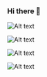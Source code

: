 ### Hi there 👋


![Alt text](https://spotify-recently-played-readme.vercel.app/api?user=yamadatt)

![Alt text](https://spotify-recently-played-readme.vercel.app/api?user=yamadatt&count={count})


![Alt text](https://spotify-recently-played-readme.vercel.app/api?user=yamadatt&width={width})

![Alt text](https://spotify-recently-played-readme.vercel.app/api?user=yamadatt&unique={true|1|on|yes})

<!--
**yamadatt/yamadatt** is a ✨ _special_ ✨ repository because its `README.md` (this file) appears on your GitHub profile.

Here are some ideas to get you started:

- 🔭 I’m currently working on ...
- 🌱 I’m currently learning ...
- 👯 I’m looking to collaborate on ...
- 🤔 I’m looking for help with ...
- 💬 Ask me about ...
- 📫 How to reach me: ...
- 😄 Pronouns: ...
- ⚡ Fun fact: ...
-->
